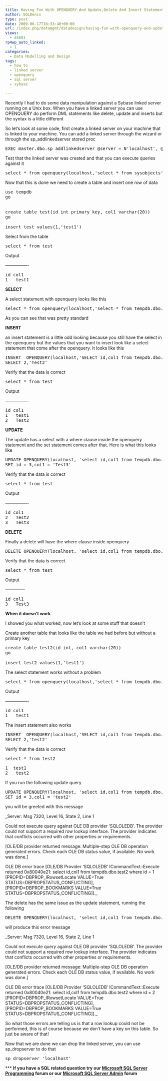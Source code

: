 ```yaml
---
title: Having Fun With OPENQUERY And Update,Delete And Insert Statements
author: SQLDenis
type: post
date: 2009-06-17T16:33:48+00:00
url: /index.php/datamgmt/datadesign/having-fun-with-openquery-and-update-del/
views:
  - 44691
rp4wp_auto_linked:
  - 1
categories:
  - Data Modelling and Design
tags:
  - how to
  - linked server
  - openquery
  - sql server
  - sybase

---
```

Recently I had to do some data manipulation against a Sybase linked server running on a Unix box. When you have a linked server you can use OPENQUERY do perform DML statements like delete, update and inserts but the syntax is a little different

So let&#8217;s look at some code, first create a linked server on your machine that is linked to your machine. You can add a linked server through the wizard or through the sp_addlinkedserver stored proc

<pre>EXEC master.dbo.sp_addlinkedserver @server = N'localhost', @srvproduct=N'SQL Server'</pre>

Test that the linked server was created and that you can execute queries against it

<pre>select * from openquery(localhost,'select * from sysobjects')</pre>

Now that this is done we need to create a table and insert one row of data

<pre>use tempdb
go


create table test(id int primary key, col1 varchar(20))
go

insert test values(1,'test1')</pre>

Select from the table

<pre>select * from test</pre>

Output
  
&#8212;&#8212;&#8212;&#8212;&#8212;-

<pre>id	col1
1	test1</pre>

**SELECT**
  
A select statement with openquery looks like this

<pre>select * from openquery(localhost,'select * from tempdb.dbo.test')</pre>

As you can see that was pretty standard

**INSERT**
  
an insert statement is a little odd looking because you still have the select in the openquery but the values that you want to insert look like a select statement that come after the openquery. It looks like this

<pre>INSERT  OPENQUERY(localhost,'SELECT id,col1 from tempdb.dbo.test ')
SELECT 2,'Test2'</pre>

Verify that the data is correct

<pre>select * from test</pre>

Output
  
&#8212;&#8212;&#8212;&#8212;&#8212;-

<pre>id	col1
1	test1
2	Test2</pre>

**UPDATE**
  
The update has a select with a where clause inside the openquery statement and the set statement comes after that. Here is what this looks like

<pre>UPDATE OPENQUERY(localhost, 'select id,col1 from tempdb.dbo.test where id = 1 ')
SET id = 3,col1 = 'Test3'</pre>

Verify that the data is correct

<pre>select * from test</pre>

Output
  
&#8212;&#8212;&#8212;&#8212;&#8212;-

<pre>id	col1
2	Test2
3	Test3</pre>

**DELETE**
  
Finally a delete will have the where clause inside openquery 

<pre>DELETE OPENQUERY(localhost, 'select id,col1 from tempdb.dbo.test where id = 2 ')</pre>

Verify that the data is correct

<pre>select * from test</pre>

Output
  
&#8212;&#8212;&#8212;&#8212;&#8211;

<pre>id	col1
3	Test3</pre>

**When it doesn&#8217;t work**

I showed you what worked, now let&#8217;s look at some stuff that doesn&#8217;t
  
Create another table that looks like the table we had before but without a primary key

<pre>create table test2(id int, col1 varchar(20))
go

insert test2 values(1,'test1')</pre>

The select statement works without a problem

<pre>select * from openquery(localhost,'select * from tempdb.dbo.test2')</pre>

Output
  
&#8212;&#8212;&#8212;&#8212;&#8212;-

<pre>id	col1
1	test1</pre>

The insert statement also works

<pre>INSERT  OPENQUERY(localhost,'SELECT id,col1 from tempdb.dbo.test2 ')
SELECT 2,'test2'</pre>

Verify that the data is correct

<pre>select * from test2</pre>

<pre>1	test1
2	test2</pre>

If you run the following update query

<pre>UPDATE OPENQUERY(localhost, 'select id,col1 from tempdb.dbo.test2 where id = 1 ')
SET id = 3,col1 = 'test2'</pre>

you will be greeted with this message

_Server: Msg 7320, Level 16, State 2, Line 1
  
Could not execute query against OLE DB provider &#8216;SQLOLEDB&#8217;. The provider could not support a required row lookup interface. The provider indicates that conflicts occurred with other properties or requirements.
  
[OLE/DB provider returned message: Multiple-step OLE DB operation generated errors. Check each OLE DB status value, if available. No work was done.]
  
OLE DB error trace [OLE/DB Provider &#8216;SQLOLEDB&#8217; ICommandText::Execute returned 0x80040e21: select id,col1 from tempdb.dbo.test2 where id = 1 [PROPID=DBPROP\_IRowsetLocate VALUE=True STATUS=DBPROPSTATUS\_CONFLICTING], [PROPID=DBPROP\_BOOKMARKS VALUE=True STATUS=DBPROPSTATUS\_CONFLICTING]]._

The delete has the same issue as the update statement, running the following

<pre>DELETE OPENQUERY(localhost, 'select id,col1 from tempdb.dbo.test2 where id = 2 ')</pre>

will produce this error message

_Server: Msg 7320, Level 16, State 2, Line 1
  
Could not execute query against OLE DB provider &#8216;SQLOLEDB&#8217;. The provider could not support a required row lookup interface. The provider indicates that conflicts occurred with other properties or requirements.
  
[OLE/DB provider returned message: Multiple-step OLE DB operation generated errors. Check each OLE DB status value, if available. No work was done.]
  
OLE DB error trace [OLE/DB Provider &#8216;SQLOLEDB&#8217; ICommandText::Execute returned 0x80040e21: select id,col1 from tempdb.dbo.test2 where id = 2 [PROPID=DBPROP\_IRowsetLocate VALUE=True STATUS=DBPROPSTATUS\_CONFLICTING], [PROPID=DBPROP\_BOOKMARKS VALUE=True STATUS=DBPROPSTATUS\_CONFLICTING]]._

So what those errors are telling us is that a row lookup could not be performed, this is of course because we don&#8217;t have a key on this table. So just be aware of that!

Now that we are done we can drop the linked server, you can use sp_dropserver to do that

<pre>sp_dropserver 'localhost'</pre>



\*** **If you have a SQL related question try our [Microsoft SQL Server Programming][1] forum or our [Microsoft SQL Server Admin][2] forum**<ins></ins>

 [1]: http://forum.ltd.local/viewforum.php?f=17
 [2]: http://forum.ltd.local/viewforum.php?f=22